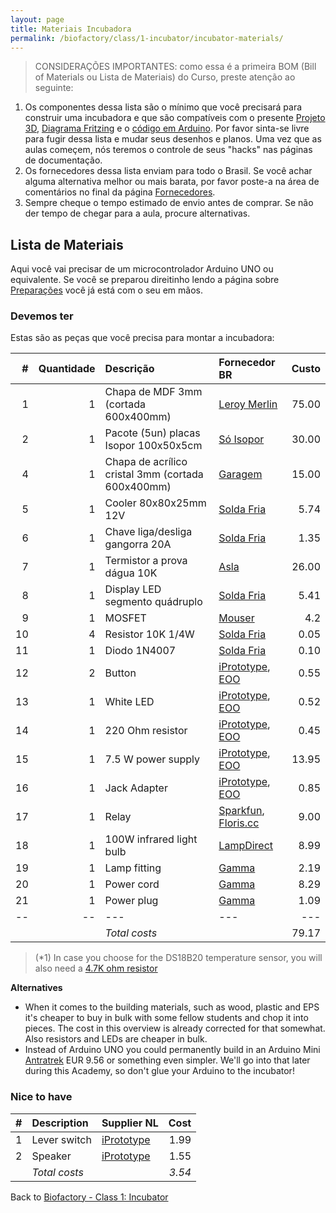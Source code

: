 ```yaml
---
layout: page
title: Materiais Incubadora
permalink: /biofactory/class/1-incubator/incubator-materials/
---
```


> CONSIDERAÇÕES IMPORTANTES: como essa é a primeira BOM (Bill of Materials ou Lista de Materiais) do Curso, preste atenção ao seguinte:

1. Os componentes dessa lista são o mínimo que você precisará para construir uma incubadora e que são compatíveis com o presente [Projeto 3D](/biofactory/class/1/Incubator-Sketchup.skp), [Diagrama Fritzing](/biofactory/class/1/Incubator-Fritzing.fzz) e o [código em Arduino](/biofactory/class/1/Incubator-Arduino.txt). Por favor sinta-se livre para fugir dessa lista e mudar seus desenhos e planos. Uma vez que as aulas começem, nós teremos o controle de seus "hacks" nas páginas de documentação.
2. Os fornecedores dessa lista enviam para todo o Brasil. Se você achar alguma alternativa melhor ou mais barata, por favor poste-a na área de comentários no final da página [Fornecedores](suppliers/).
3. Sempre cheque o tempo estimado de envio antes de comprar. Se não der tempo de chegar para a aula, procure alternativas.

## Lista de Materiais

Aqui você vai precisar de um microcontrolador Arduino UNO ou equivalente. Se você se preparou direitinho lendo a página sobre  [Preparações](/biofactory/preparations/) você já está com o seu em mãos.

### Devemos ter

Estas são as peças que você precisa para montar a incubadora:

|#|Quantidade|Descrição|Fornecedor BR|Custo|
|-:|----:|:---------|:-------|---:|
|1|1|Chapa de MDF 3mm (cortada 600x400mm)|[Leroy Merlin](http://www.leroymerlin.com.br/mdf-2750-mmx1830-mmx3-mm-5004014-leo-madeiras_88365025)|75.00|
|2|1|Pacote (5un) placas Isopor 100x50x5cm|[Só Isopor](http://www.soisopor.com.br/?1.0.0.0,1170,pacote-placa-50mm-tipo-1.html)|30.00|
|4|1|Chapa de acrílico cristal 3mm (cortada 600x400mm)|[Garagem](-)|15.00|
|5|1|Cooler 80x80x25mm 12V|[Solda Fria](http://www.soldafria.com.br/micro-ventilador-80x80x25hs-12v-sem-rolamento-p-4234.html)|5.74|
|6|1|Chave liga/desliga gangorra 20A|[Solda Fria](http://www.soldafria.com.br/chave-gangorra-kcd2-102n-vermelha-c-neon-e-marcacao-p-4534.html)|1.35|
|7|1|Termistor a prova dágua 10K|[Asla](http://asla.com.br/sensor-temperatura-ntc-10k-inox-ip67.html)|26.00|
|8|1|Display LED segmento quádruplo|[Solda Fria](http://www.soldafria.com.br/display-de-led-vermelho-catodo-quadruplo-d4156ksr-056-p-5992.html)|5.41|
|9|1|MOSFET|[Mouser](http://br.mouser.com/Search/ProductDetail.aspx?R=STP36NF06Lvirtualkey51120000virtualkey511-STP36NF06L)|4.2|
|10|4|Resistor 10K 1/4W|[Solda Fria](http://www.soldafria.com.br/resistor-de-10k-carbono-5-14w-mrptlrdr-p-163.html)|0.05|
|11|1|Diodo 1N4007|[Solda Fria](http://www.soldafria.com.br/diodo-1n4007-p-38.html)|0.10|
|12|2|Button|[iPrototype](https://iprototype.nl/products/components/buttons-switches/momentary-push-button), [EOO](http://www.eoo-bv.nl/index.php?_a=viewProd&productId=14721)|0.55|
|13|1|White LED|[iPrototype](https://iprototype.nl/products/components/led-lcd/ledwit), [EOO](http://www.eoo-bv.nl/index.php?_a=viewProd&productId=9088)|0.52|
|14|1|220 Ohm resistor|[iPrototype](https://iprototype.nl/products/components/resistors/220R), [EOO](http://www.eoo-bv.nl/index.php?_a=viewProd&productId=5785)|0.45|
|15|1|7.5 W power supply|[iPrototype](https://iprototype.nl/products/accessoires/power/adapter), [EOO](http://www.eoo-bv.nl/index.php?_a=viewProd&productId=11642)|13.95|
|16|1|Jack Adapter|[iPrototype](https://iprototype.nl/products/accessoires/power/DC-barrel-jack-adapter), [EOO](http://www.eoo-bv.nl/index.php?_a=viewProd&productId=3298)|0.85|
|17|1|Relay|[Sparkfun](https://www.sparkfun.com/products/11042), [Floris.cc](http://floris.cc/shop/en/general-components/591-beefcake-relay-control-kit-.html)|9.00|
|18|1|100W infrared light bulb|[LampDirect](https://www.lampdirect.nl/philips-par38-ir-100w-e27-230v-red)|8.99|
|19|1|Lamp fitting|[Gamma](https://www.gamma.nl/assortiment/gamma-lamphouder-zwart/p/B456234)|2.19|
|20|1|Power cord|[Gamma](https://www.gamma.nl/assortiment/gamma-huishoudsnoer-rond-3x1-5-mm-wit-5-m/p/B457211)|8.29|
|21|1|Power plug|[Gamma](https://www.gamma.nl/assortiment/stekker-wit/p/B306915)|1.09|
|--|--|---|---|---|
|||*Total costs*||79.17|

> (*1) In case you choose for the DS18B20 temperature sensor, you will also need a [4.7K ohm resistor](https://www.iprototype.nl/products/components/resistors/4K7) 

**Alternatives**

* When it comes to the building materials, such as wood, plastic and EPS it's cheaper to buy in bulk with some fellow students and chop it into pieces. The cost in this overview is already corrected for that somewhat. Also resistors and LEDs are cheaper in bulk.
* Instead of Arduino UNO you could permanently build in an Arduino Mini [Antratrek](http://www.antratek.nl/arduino-pro-mini-328-5v-16mhz) EUR 9.56 or something even simpler. We'll go into that later during this Academy, so don't glue your Arduino to the incubator!

### Nice to have

|#|Description|Supplier NL|Cost|
|-:|:---------|:-------|---:|
|1|Lever switch|[iPrototype](https://iprototype.nl/products/components/buttons-switches/micro-switch-right-lever)|1.99|
|2|Speaker|[iPrototype](https://iprototype.nl/products/components/overige/piezo)|1.55|
||*Total costs*||*3.54*|

Back to [Biofactory - Class 1: Incubator](/biofactory/class/1-incubator/)
